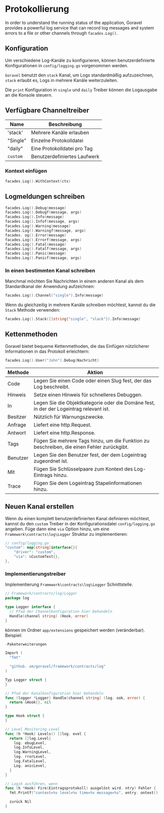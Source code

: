 # Protokollierung

In order to understand the running status of the application, Goravel provides a powerful log service that can record
log messages and system errors to a file or other channels through `facades.Log()`.

## Konfiguration

Um verschiedene Log-Kanäle zu konfigurieren, können benutzerdefinierte Konfigurationen in `config/logging.go` vorgenommen werden.

`Goravel` benutzt den `stack` Kanal, um Logs standardmäßig aufzuzeichnen, `stack` erlaubt es, Logs in mehrere Kanäle weiterzuleiten.

Die `print` Konfiguration in `single` und `daily` Treiber können die Logausgabe an die Konsole steuern.

## Verfügbare Channeltreiber

| Name     | Beschreibung                 |
| -------- | ---------------------------- |
| 'stack'  | Mehrere Kanäle erlauben      |
| "Single" | Einzelne Protokolldatei      |
| "daily"  | Eine Protokolldatei pro Tag  |
| `custom` | Benutzerdefiniertes Laufwerk |

### Kontext einfügen

```go
facades.Log().WithContext(ctx)
```

## Logmeldungen schreiben

```go
facades.Log().Debug(message)
facades.Log().Debugf(message, args)
facades.Log().Info(message)
facades.Log().Infof(message, args)
facades.Log().Warning(message)
facades.Log().Warningf(message, args)
facades. og().Error(message)
facades.Log().Errorf(message, args)
facades.Log().Fatal(message)
facades.Log().Fatalf(message, args)
facades.Log().Panic(message)
facades.Log().Panicf(message, args)
```

### In einen bestimmten Kanal schreiben

Manchmal möchten Sie Nachrichten in einem anderen Kanal als dem Standardkanal der Anwendung aufzeichnen:

```go
facades.Log().Channel("single").Info(message)
```

Wenn du gleichzeitig in mehrere Kanäle schreiben möchtest, kannst du die `Stack` Methode verwenden:

```go
facades.Log().Stack([]string{"single", "slack"}).Info(message)
```

## Kettenmethoden

Goravel bietet bequeme Kettenmethoden, die das Einfügen nützlicherer Informationen in das Protokoll erleichtern:

```go
facades.Log().User("John").Debug(Nachricht)
```

| Methode  | Aktion                                                                                                     |
| -------- | ---------------------------------------------------------------------------------------------------------- |
| Code     | Legen Sie einen Code oder einen Slug fest, der das Log beschreibt.                         |
| Hinweis  | Setze einen Hinweis für schnelleres Debuggen.                                              |
| In       | Legen Sie die Objektkategorie oder die Domäne fest, in der der Logeintrag relevant ist.    |
| Besitzer | Nützlich für Warnungszwecke.                                                               |
| Anfrage  | Liefert eine http.Request.                                                 |
| Antwort  | Liefert eine http.Response.                                                |
| Tags     | Fügen Sie mehrere Tags hinzu, um die Funktion zu beschreiben, die einen Fehler zurückgibt. |
| Benutzer | Legen Sie den Benutzer fest, der dem Logeintrag zugeordnet ist.                            |
| Mit      | Fügen Sie Schlüsselpaare zum Kontext des Log-Eintrags hinzu.                               |
| Trace    | Fügen Sie dem Logeintrag Stapelinformationen hinzu.                                        |

## Neuen Kanal erstellen

Wenn du einen komplett benutzerdefinierten Kanal definieren möchtest, kannst du den `custom` Treiber in der Konfigurationsdatei `config/logging.go`
angeben.
Füge dann eine `via` Option hinzu, um eine `Framework\contracts\log\Logger` Struktur zu implementieren:

```go
// config/logging.go
"custom": map[string]interface{}{
    "driver": "custom",
    "via": &CustomTest{},
},
```

### Implementierungstreiber

Implementierung `Framework\contracts\log\Logger` Schnittstelle.

```go
// Framework/contracts/log/Logger
package log

type Logger interface {
  // Pfad der Channelkonfiguration hier behandeln
  Handle(channel string) (Hook, error)
}
```

können im Ordner `app/extensions` gespeichert werden (veränderbar). Beispiel:

```go
-Paketerweiterungen

Import (
  "fmt"

  "github. om/goravel/framework/contracts/log"
)

Typ Logger struct {
}

// Pfad der Kanalkonfiguration hier behandeln
func (logger *Logger) Handle(channel string) (log. ook, error) {
  return &Hook{}, nil
}

type Hook struct {
}

// Level Monitoring Level
func (h *Hook) Levels() []log. evel {
  return []log.Level{
    log. ebugLevel,
    log.InfoLevel,
    log.WarningLevel,
    log. rrorLevel,
    log.FatalLevel,
    Log. anicLevel,
  }
}

// Logik ausführen, wenn
func (h *Hook) Fire(Eintragsprotokoll) ausgelöst wird. ntry) Fehler {
  fmt.Printf("context=%v level=%v time=%v message=%s", entry. ontext(), entry.Level(), entry.Time(), entry.Message())

  zurück Nil
}
```
